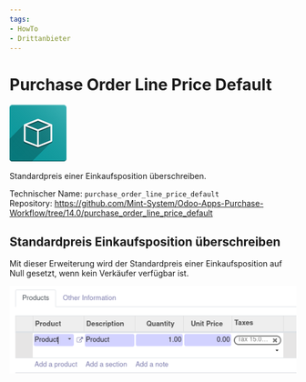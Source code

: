```yaml
---
tags:
- HowTo
- Drittanbieter
---
```

# Purchase Order Line Price Default
![icon_oms_box](assets/icon_oms_box.png)

Standardpreis einer Einkaufsposition überschreiben.

Technischer Name: `purchase_order_line_price_default`\
Repository: <https://github.com/Mint-System/Odoo-Apps-Purchase-Workflow/tree/14.0/purchase_order_line_price_default>

## Standardpreis Einkaufsposition überschreiben

Mit dieser Erweiterung wird der Standardpreis einer Einkaufsposition auf Null gesetzt, wenn kein Verkäufer verfügbar ist.

![](assets/Purchase%20Order%20Line%20Price%20Default.png)